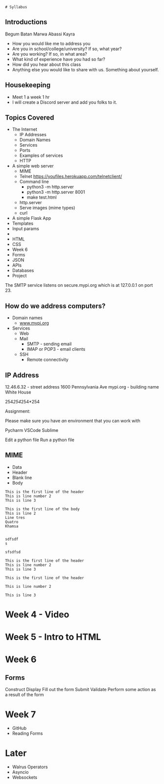     # Syllabus

## Introductions

 Begum Batan
 Marwa Abassi
 Kayra

- How you would like me to address you
- Are you in school/college/university? If so, what year?
- Are you working? If so, in what area?
- What kind of experience have you had so far?
- How did you hear about this class
- Anything else you would like to share with us. Something about yourself.


## Housekeeping

- Meet 1 a week 1 hr
- I will create a Discord server and add  you folks to it.

## Topics Covered

- The Internet
    + IP Addresses
    + Domain Names
    + Services
    + Ports
    + Examples of services
    + HTTP
- A simple web server
    + MIME
    + Telnet https://youfiles.herokuapp.com/telnetclient/
    + Command line
        * python3 -m http.server
        * python3 -m http.server 8001
        * make test.html
    + http.server
    + Serve images (mime types)
    + curl
- A simple Flask App
- Templates
- Input params
- 
- HTML
- CSS
- Week 6
- Forms
- JSON
- APIs
- Databases
- Project


The SMTP service listens on secure.mypi.org which is at 127.0.0.1 on port 23.

## How do we address computers?

- Domain names
    + www.mypi.org
- Services
    + Web
    + Mail
        * SMTP - sending email
        * IMAP or POP3 - email clients
    + SSH
        * Remote connectivity
## IP Address

12.46.6.32 - street address  1600 Pennsylvania Ave
mypi.org - building name     White House

254*254*254*254


Assignment:

Please make sure you have _an_ environment that you can work with

Pycharm
VSCode
Sublime

Edit a python file
Run a python file

## MIME

- Data
- Header
- Blank line
- Body

```
This is the first line of the header
This is line number 2
This is line 3

This is the first line of the body
This is line 2
Line tres
Quatro
Khamsa


sdfsdf
s

sfsdfsd
```

```
This is the first line of the header
This is line number 2
This is line 3

```

```
This is the first line of the header

This is line number 2

This is line 3
```


# Week 4 - Video

# Week 5 - Intro to HTML

# Week 6

## Forms

Construct
Display
Fill out the form
Submit
Validate
Perform some action as a result of the form


# Week 7

- GitHub
- Reading Forms


# Later

- Walrus Operators
- Asyncio
- Websockets

